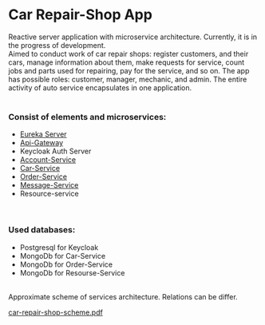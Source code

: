 # Car Repair-Shop App

Reactive server application with microservice architecture.
Currently, it is in the progress of development.</br>
Aimed to conduct work of car repair shops: register customers, and their cars, manage information about them, 
make requests for service, count jobs and parts used for repairing, pay for the service, and so on. 
The app has possible roles: customer, manager, mechanic, and admin.
The entire activity of auto service encapsulates in one application.</br>
</br>

### Consist of elements and microservices: 
 - [Eureka Server](https://github.com/sltnsrh/car-repair-eureka-server)
 - [Api-Gateway](https://github.com/sltnsrh/car-repair-api-gateway)
 - Keycloak Auth Server
 - [Account-Service](https://github.com/sltnsrh/car-repair-account-service)
 - [Car-Service](https://github.com/sltnsrh/car-repair-car-service)
 - [Order-Service](https://github.com/sltnsrh/car-repair-order-service)
 - [Message-Service](https://github.com/sltnsrh/car-repair-message-service)
 - Resource-service
</br>

### Used databases: 
 - Postgresql for Keycloak
 - MongoDb for Car-Service
 - MongoDb for Order-Service
 - MongoDb for Resourse-Service

</br>
Approximate scheme of services architecture. Relations can be differ. 

[car-repair-shop-scheme.pdf](https://github.com/sltnsrh/car-repair-shop/blob/master/car-repair-shop-scheme.pdf)
